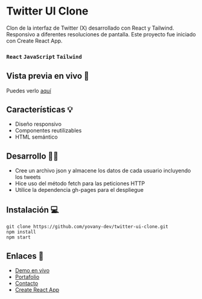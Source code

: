 # Twitter UI Clone
Clon de la interfaz de Twitter (X) desarrollado con React y Tailwind. Responsivo a diferentes resoluciones de pantalla. Este proyecto fue iniciado con Create React App.

### `React` `JavaScript` `Tailwind`

## Vista previa en vivo 🚀
Puedes verlo [aquí](https://yovany-dev.github.io/twitter-ui-clone/)

## Características 💡
- Diseño responsivo
- Componentes reutilizables
- HTML semántico

## Desarrollo 🔧🔨
- Cree un archivo json y almacene los datos de cada usuario incluyendo los tweets
- Hice uso del método fetch para las peticiones HTTP
- Utilice la dependencia gh-pages para el despliegue

## Instalación 💻
```
git clone https://github.com/yovany-dev/twitter-ui-clone.git
npm install
npm start
```

## Enlaces 📌
- [Demo en vivo](https://yovany-dev.github.io/twitter-ui-clone/)
- [Portafolio](https://yovany-dev.github.io/)
- [Contacto](mailto:yovanymorales.contact@gmail.com)
- [Create React App](https://create-react-app.dev/)
